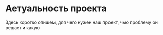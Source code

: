# Аетуальность проекта
Здесь коротко опишем, для чего нужен наш проект, чью проблему он решает и какую